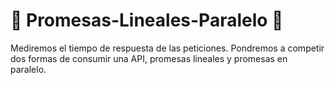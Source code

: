 # 🏁 Promesas-Lineales-Paralelo 🏁
Mediremos el tiempo de respuesta de las peticiones. Pondremos a competir dos formas de consumir una API, promesas lineales y promesas en paralelo.
